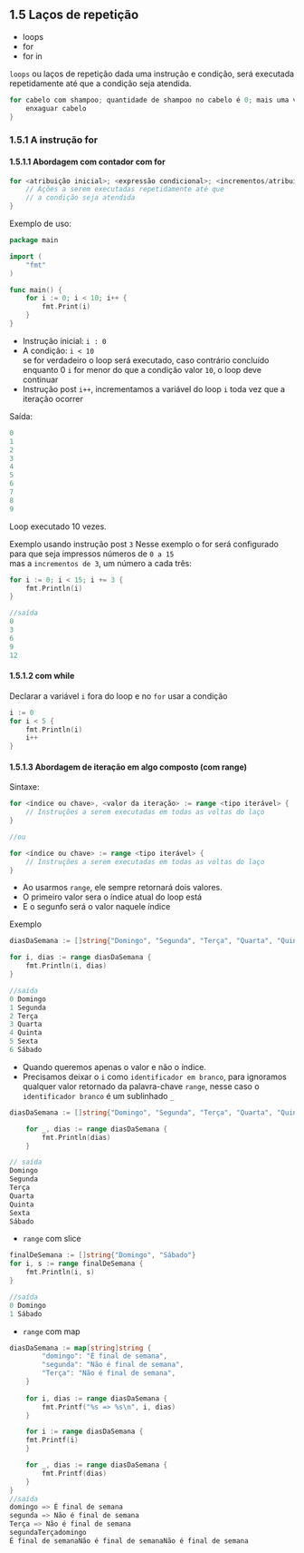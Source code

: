 ## 1.5 Laços de repetição
- loops
- for
- for in

`loops` ou laços de repetição dada uma instrução e condição, será executada repetidamente até que a condição seja atendida.

```go
for cabelo com shampoo; quantidade de shampoo no cabelo é 0; mais uma vez {
    enxaguar cabelo
}
```

### 1.5.1 A instrução for

#### 1.5.1.1 Abordagem com contador com for

```go
for <atribuição inicial>; <expressão condicional>; <incrementos/atribuições> {
    // Ações a serem executadas repetidamente até que
    // a condição seja atendida
}
```

Exemplo de uso:

```go
package main

import (
	"fmt"
)

func main() {
	for i := 0; i < 10; i++ {
		fmt.Print(i)
	}
}

```

- Instrução inicial: `i : 0`
- A condição: `i < 10` <br>
se for verdadeiro o loop será executado, caso contrário concluído<br>
enquanto 0 `i` for menor do que a condição valor `10`, o loop deve continuar
- Instrução post `i++`, incrementamos a variável do loop `i` toda vez que a iteração ocorrer

Saída:
```go
0
1
2
3
4
5
6
7
8
9
```
Loop executado 10 vezes.

Exemplo usando instrução post `3`
Nesse exemplo o for será configurado para que seja impressos números de `0 a 15`<br>
mas a `incrementos de 3`, um número a cada três:

```go
for i := 0; i < 15; i += 3 {
    fmt.Println(i)
}

//saída
0
3
6
9
12
```

#### 1.5.1.2 com while

Declarar a variável `i` fora do loop e no `for` usar a condição

```go
i := 0
for i < 5 {
    fmt.Println(i)
    i++
}
```

#### 1.5.1.3 Abordagem de iteração em algo composto (com range)

Sintaxe: 
```go
for <índice ou chave>, <valor da iteração> := range <tipo iterável> {
    // Instruções a serem executadas em todas as voltas do laço
}

//ou

for <índice ou chave> := range <tipo iterável> {
    // Instruções a serem executadas em todas as voltas do laço
}
```

- Ao usarmos `range`, ele sempre retornará dois valores. 
- O primeiro valor sera o índice atual do loop está 
- E o segunfo será o valor naquele índice

Exemplo
```go
diasDaSemana := []string{"Domingo", "Segunda", "Terça", "Quarta", "Quinta", "Sexta", "Sábado"}

for i, dias := range diasDaSemana {
    fmt.Println(i, dias)
}

//saída
0 Domingo
1 Segunda
2 Terça
3 Quarta
4 Quinta
5 Sexta
6 Sábado
```

- Quando queremos apenas o valor e não o índice.
- Precisamos deixar o `i` como `identificador em branco`, para ignoramos qualquer valor retornado da palavra-chave `range`, nesse caso o `identificador branco` é um sublinhado `_`

```go
diasDaSemana := []string{"Domingo", "Segunda", "Terça", "Quarta", "Quinta", "Sexta", "Sábado"}

	for _, dias := range diasDaSemana {
		fmt.Println(dias)
	}

// saída
Domingo
Segunda
Terça  
Quarta 
Quinta 
Sexta  
Sábado
```

- `range` com slice

```go
finalDeSemana := []string{"Domingo", "Sábado"}
for i, s := range finalDeSemana {
    fmt.Println(i, s)
}

//saída
0 Domingo
1 Sábado
```

- `range` com map

```go
diasDaSemana := map[string]string {
		"domingo": "É final de semana",
		"segunda": "Não é final de semana",
		"Terça": "Não é final de semana",
	}
	
	for i, dias := range diasDaSemana {
		fmt.Printf("%s => %s\n", i, dias)
	}

	for i := range diasDaSemana {
	fmt.Printf(i)
	}

    for _, dias := range diasDaSemana {
		fmt.Printf(dias)
	}
}
//saída
domingo => É final de semana
segunda => Não é final de semana
Terça => Não é final de semana
segundaTerçadomingo
É final de semanaNão é final de semanaNão é final de semana
```